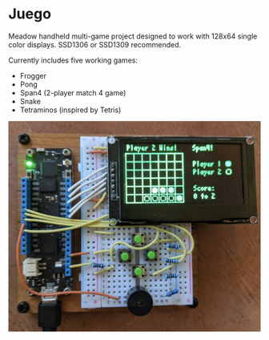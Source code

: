 # Juego
Meadow handheld multi-game project designed to work with 128x64 single color displays. SSD1306 or SSD1309 recommended.

Currently includes five working games:
- Frogger
- Pong
- Span4 (2-player match 4 game)
- Snake
- Tetraminos (inspired by Tetris)

!["Image of Juego Meadow prototype hardware"](./Juego.png)
